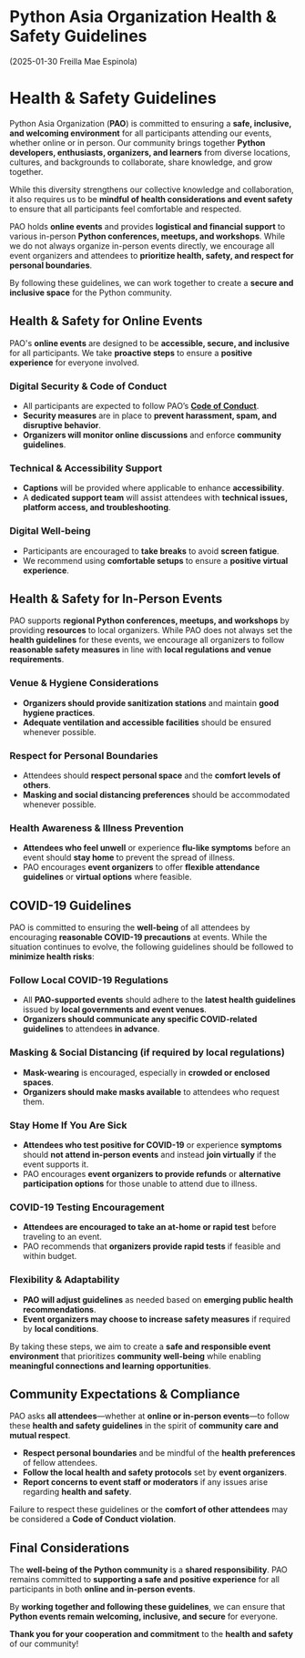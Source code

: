 # Python Asia Organization Health & Safety Guidelines

(2025-01-30 Freilla Mae Espinola)

# Health & Safety Guidelines

Python Asia Organization (**PAO**) is committed to ensuring a **safe, inclusive, and welcoming environment** for all participants attending our events, whether online or in person. Our community brings together **Python developers, enthusiasts, organizers, and learners** from diverse locations, cultures, and backgrounds to collaborate, share knowledge, and grow together.

While this diversity strengthens our collective knowledge and collaboration, it also requires us to be **mindful of health considerations and event safety** to ensure that all participants feel comfortable and respected.

PAO holds **online events** and provides **logistical and financial support** to various in-person **Python conferences, meetups, and workshops**. While we do not always organize in-person events directly, we encourage all event organizers and attendees to **prioritize health, safety, and respect for personal boundaries**.

By following these guidelines, we can work together to create a **secure and inclusive space** for the Python community.

## Health & Safety for Online Events

PAO's **online events** are designed to be **accessible, secure, and inclusive** for all participants. We take **proactive steps** to ensure a **positive experience** for everyone involved.

### Digital Security & Code of Conduct
- All participants are expected to follow PAO’s  **[Code of Conduct](https://github.com/PythonAsiaOrganization/public-docs/blob/main/CODE_OF_CONDUCT.md)**.
- **Security measures** are in place to **prevent harassment, spam, and disruptive behavior**.
- **Organizers will monitor online discussions** and enforce **community guidelines**.

### Technical & Accessibility Support
- **Captions** will be provided where applicable to enhance **accessibility**.
- A **dedicated support team** will assist attendees with **technical issues, platform access, and troubleshooting**.

### **Digital Well-being**
- Participants are encouraged to **take breaks** to avoid **screen fatigue**.
- We recommend using **comfortable setups** to ensure a **positive virtual experience**.

## **Health & Safety for In-Person Events**

PAO supports **regional Python conferences, meetups, and workshops** by providing **resources** to local organizers. While PAO does not always set the **health guidelines** for these events, we encourage all organizers to follow **reasonable safety measures** in line with **local regulations and venue requirements**.

### Venue & Hygiene Considerations
- **Organizers should provide sanitization stations** and maintain **good hygiene practices**.
- **Adequate ventilation and accessible facilities** should be ensured whenever possible.

### **Respect for Personal Boundaries**
- Attendees should **respect personal space** and the **comfort levels of others**.
- **Masking and social distancing preferences** should be accommodated whenever possible.

### Health Awareness & Illness Prevention
- **Attendees who feel unwell** or experience **flu-like symptoms** before an event should **stay home** to prevent the spread of illness.
- PAO encourages **event organizers** to offer **flexible attendance guidelines** or **virtual options** where feasible.

## COVID-19 Guidelines

PAO is committed to ensuring the **well-being** of all attendees by encouraging **reasonable COVID-19 precautions** at events. While the situation continues to evolve, the following guidelines should be followed to **minimize health risks**:

### Follow Local COVID-19 Regulations
- All **PAO-supported events** should adhere to the **latest health guidelines** issued by **local governments and event venues**.
- **Organizers should communicate any specific COVID-related guidelines** to attendees **in advance**.

### Masking & Social Distancing (if required by local regulations)
- **Mask-wearing** is encouraged, especially in **crowded or enclosed spaces**.
- **Organizers should make masks available** to attendees who request them.

### Stay Home If You Are Sick
- **Attendees who test positive for COVID-19** or experience **symptoms** should **not attend in-person events** and instead **join virtually** if the event supports it.
- PAO encourages **event organizers to provide refunds** or **alternative participation options** for those unable to attend due to illness.

### COVID-19 Testing Encouragement
- **Attendees are encouraged to take an at-home or rapid test** before traveling to an event.
- PAO recommends that **organizers provide rapid tests** if feasible and within budget.

### Flexibility & Adaptability
- **PAO will adjust guidelines** as needed based on **emerging public health recommendations**.
- **Event organizers may choose to increase safety measures** if required by **local conditions**.

By taking these steps, we aim to create a **safe and responsible event environment** that prioritizes **community well-being** while enabling **meaningful connections and learning opportunities**.

## Community Expectations & Compliance

PAO asks **all attendees**—whether at **online or in-person events**—to follow these **health and safety guidelines** in the spirit of **community care and mutual respect**.
- **Respect personal boundaries** and be mindful of the **health preferences** of fellow attendees.
- **Follow the local health and safety protocols** set by **event organizers**.
- **Report concerns to event staff or moderators** if any issues arise regarding **health and safety**.

Failure to respect these guidelines or the **comfort of other attendees** may be considered a **Code of Conduct violation**.

## Final Considerations

The **well-being of the Python community** is a **shared responsibility**. PAO remains committed to **supporting a safe and positive experience** for all participants in both **online and in-person events**.

By **working together and following these guidelines**, we can ensure that **Python events remain welcoming, inclusive, and secure** for everyone.

**Thank you for your cooperation and commitment** to the **health and safety** of our community!